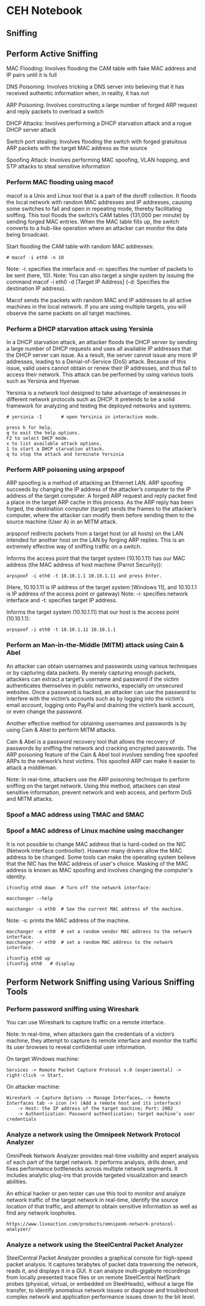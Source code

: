 CEH Notebook
============

Sniffing
--------

## Perform Active Sniffing

MAC Flooding: Involves flooding the CAM table with fake MAC address and IP pairs until it is full

DNS Poisoning: Involves tricking a DNS server into believing that it has received authentic information when, in reality, it has not

ARP Poisoning: Involves constructing a large number of forged ARP request and reply packets to overload a switch

DHCP Attacks: Involves performing a DHCP starvation attack and a rogue DHCP server attack

Switch port stealing: Involves flooding the switch with forged gratuitous ARP packets with the target MAC address as the source

Spoofing Attack: Involves performing MAC spoofing, VLAN hopping, and STP attacks to steal sensitive information


### Perform MAC flooding using macof

macof is a Unix and Linux tool that is a part of the dsniff collection. It floods the local network with random MAC addresses and IP addresses, causing some switches to fail and open in repeating mode, thereby facilitating sniffing. This tool floods the switch’s CAM tables (131,000 per minute) by sending forged MAC entries. When the MAC table fills up, the switch converts to a hub-like operation where an attacker can monitor the data being broadcast.


Start flooding the CAM table with random MAC addresses:

	# macof -i eth0 -n 10
Note: -i: specifies the interface and -n: specifies the number of packets to be sent (here, 10).
Note: You can also target a single system by issuing the command macof -i eth0 -d [Target IP Address] (-d: Specifies the destination IP address).

Macof sends the packets with random MAC and IP addresses to all active machines in the local network. If you are using multiple targets, you will observe the same packets on all target machines.



### Perform a DHCP starvation attack using Yersinia

In a DHCP starvation attack, an attacker floods the DHCP server by sending a large number of DHCP requests and uses all available IP addresses that the DHCP server can issue. As a result, the server cannot issue any more IP addresses, leading to a Denial-of-Service (DoS) attack. Because of this issue, valid users cannot obtain or renew their IP addresses, and thus fail to access their network. This attack can be performed by using various tools such as Yersinia and Hyenae.

Yersinia is a network tool designed to take advantage of weaknesses in different network protocols such as DHCP. It pretends to be a solid framework for analyzing and testing the deployed networks and systems.


	# yersinia -I 		# open Yersinia in interactive mode.

	press h for help.
	q to exit the help options.
	F2 to select DHCP mode.
	x to list available attack options.
	1 to start a DHCP starvation attack.
	q to stop the attack and terminate Yersinia



### Perform ARP poisoning using arpspoof

ARP spoofing is a method of attacking an Ethernet LAN. ARP spoofing succeeds by changing the IP address of the attacker’s computer to the IP address of the target computer. A forged ARP request and reply packet find a place in the target ARP cache in this process. As the ARP reply has been forged, the destination computer (target) sends the frames to the attacker’s computer, where the attacker can modify them before sending them to the source machine (User A) in an MITM attack.

arpspoof redirects packets from a target host (or all hosts) on the LAN intended for another host on the LAN by forging ARP replies. This is an extremely effective way of sniffing traffic on a switch.


Informs the access point that the target system (10.10.1.11) has our MAC address (the MAC address of host machine (Parrot Security)):

	arpspoof -i eth0 -t 10.10.1.1 10.10.1.11 and press Enter.

(Here, 10.10.1.11 is IP address of the target system [Windows 11], and 10.10.1.1 is IP address of the access point or gateway)
Note: -i: specifies network interface and -t: specifies target IP address.


Informs the target system (10.10.1.11) that our host is the access point (10.10.1.1):

	arpspoof -i eth0 -t 10.10.1.11 10.10.1.1


### Perform an Man-in-the-Middle (MITM) attack using Cain & Abel

An attacker can obtain usernames and passwords using various techniques or by capturing data packets. By merely capturing enough packets, attackers can extract a target’s username and password if the victim authenticates themselves in public networks, especially on unsecured websites. Once a password is hacked, an attacker can use the password to interfere with the victim’s accounts such as by logging into the victim’s email account, logging onto PayPal and draining the victim’s bank account, or even change the password.

Another effective method for obtaining usernames and passwords is by using Cain & Abel to perform MITM attacks.

Cain & Abel is a password recovery tool that allows the recovery of passwords by sniffing the network and cracking encrypted passwords. The ARP poisoning feature of the Cain & Abel tool involves sending free spoofed ARPs to the network’s host victims. This spoofed ARP can make it easier to attack a middleman.


Note: In real-time, attackers use the ARP poisoning technique to perform sniffing on the target network. Using this method, attackers can steal sensitive information, prevent network and web access, and perform DoS and MITM attacks.



### Spoof a MAC address using TMAC and SMAC



### Spoof a MAC address of Linux machine using macchanger


It is not possible to change MAC address that is hard-coded on the NIC (Network interface controoller). However many drivers allow the MAC address to be changed. Some tools can make the operating system believe that the NIC has the MAC address of user's choice. Masking of the MAC address is known as MAC spoofing and involves changing the computer's identity.


	ifconfig eth0 down	# Turn off the network interface:

	macchanger --help

	macchanger -s eth0	# See the current MAC address of the machine.
Note: -s: prints the MAC address of the machine.

	macchanger -a eth0 	# set a random vendor MAC address to the network interface.
	macchanger -r eth0 	# set a random MAC address to the network interface.
	
	ifconfig eth0 up
	ifconfig eth0	# display



## Perform Network Sniffing using Various Sniffing Tools

### Perform password sniffing using Wireshark

You can use Wireshark to capture traffic on a remote interface.

Note: In real-time, when attackers gain the credentials of a victim’s machine, they attempt to capture its remote interface and monitor the traffic its user browses to reveal confidential user information.

On target Windows machine:

	Services -> Remote Packet Capture Protocol v.0 (experimental) -> right-click -> Start.

On attacker machine:

	Wireshark -> Capture Options -> Manage Interfaces… -> Remote Interfaces tab -> icon (+) (Add a remote host and its interface)
		-> Host: the IP address of the target machine; Port: 2002
		-> Authentication: Password authentication; target machine’s user credentials




### Analyze a network using the Omnipeek Network Protocol Analyzer

OmniPeek Network Analyzer provides real-time visibility and expert analysis of each part of the target network. It performs analysis, drills down, and fixes performance bottlenecks across multiple network segments. It includes analytic plug-ins that provide targeted visualization and search abilities.

An ethical hacker or pen tester can use this tool to monitor and analyze network traffic of the target network in real-time, identify the source location of that traffic, and attempt to obtain sensitive information as well as find any network loopholes.

	https://www.liveaction.com/products/omnipeek-network-protocol-analyzer/


### Analyze a network using the SteelCentral Packet Analyzer


SteelCentral Packet Analyzer provides a graphical console for high-speed packet analysis. It captures terabytes of packet data traversing the network, reads it, and displays it in a GUI. It can analyze multi-gigabyte recordings from locally presented trace files or on remote SteelCentral NetShark probes (physical, virtual, or embedded on SteelHeads), without a large file transfer, to identify anomalous network issues or diagnose and troubleshoot complex network and application performance issues down to the bit level.
